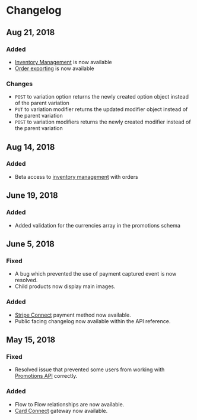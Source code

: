 # Changelog

## Aug 21, 2018

### Added

* [Inventory Management](../catalog/inventory/) is now available
* [Order exporting](../orders-and-customers/orders/export-orders/) is now available

### Changes

* `POST` to variation option returns the newly created option object instead of the parent variation
* `PUT` to variation modifier returns the updated modifier object instead of the parent variation
* `POST` to variation modifiers returns the newly created modifier instead of the parent variation

## Aug 14, 2018

### Added

* Beta access to [inventory management](https://developers.moltin.com/guides/work-with-inventory) with orders

## June 19, 2018

### Added

* Added validation for the currencies array in the promotions schema

## June 5, 2018

### Fixed

* A bug which prevented the use of payment captured event is now resolved.
* Child products now display main images.

### Added

* [Stripe Connect](../payments/paying-for-an-order/stripe-payments.md#pay-by-stripe-connect) payment method now available.
* Public facing changelog now available within the API reference.

## May 15, 2018

### Fixed

* Resolved issue that prevented some users from working with [Promotions API](../carts-and-checkout/promotions/) correctly.

### Added

* Flow to Flow relationships are now available.
* [Card Connect](../payments/gateways/configure-cardconnect.md) gateway now available.

